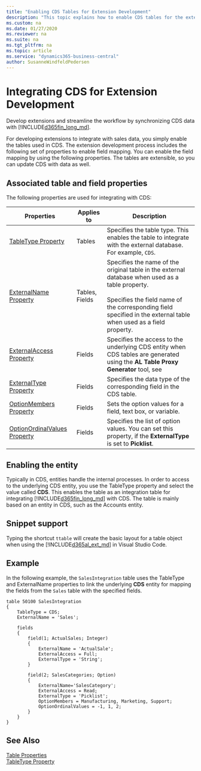 ```yaml
---
title: "Enabling CDS Tables for Extension Development"
description: "This topic explains how to enable CDS tables for the extension development process."
ms.custom: na
ms.date: 01/27/2020
ms.reviewer: na
ms.suite: na
ms.tgt_pltfrm: na
ms.topic: article
ms.service: "dynamics365-business-central"
author: SusanneWindfeldPedersen
---
```


# Integrating CDS for Extension Development

Develop extensions and streamline the workflow by synchronizing CDS data with [!INCLUDE[d365fin_long_md](../includes/d365fin_long_md.md)]. 

For developing extensions to integrate with sales data, you simply enable the tables used in CDS. The extension development process includes the following set of properties to enable field mapping. You can enable the field mapping by using the following properties. The tables are extensible, so you can update CDS with data as well.

## Associated table and field properties

The following properties are used for integrating with CDS:

|Properties | Applies to | Description |
|-----------|------------|-------------|
|[TableType Property](properties/devenv-tabletype-property.md)|Tables |Specifies the table type. This enables the table to integrate with the external database. For example, `CDS`. |
|[ExternalName Property](properties/devenv-externalname-property.md)|Tables, Fields|Specifies the name of the original table in the external database when used as a table property.</br> <br>Specifies the field name of the corresponding field specified in the external table when used as a field property.</br> | 
|[ExternalAccess Property](properties/devenv-externalaccess-property.md)|Fields|Specifies the access to the underlying CDS entity when CDS tables are generated using the **AL Table Proxy Generator** tool, see []()|
|[ExternalType Property](properties/devenv-externaltype-property.md)|Fields|Specifies the data type of the corresponding field in the CDS table. |
|[OptionMembers Property](properties/devenv-optionstring-property.md)|Fields|Sets the option values for a field, text box, or variable. | 
|[OptionOrdinalValues Property](properties/devenv-optionordinalvalues-property.md)|Fields|Specifies the list of option values. You can set this property, if the **ExternalType** is set to **Picklist**.| 

## Enabling the entity
Typically in CDS, entities handle the internal processes. In order to access to the underlying CDS entity, you use the TableType property and select the value called **CDS**. This enables the table as an integration table for integrating [!INCLUDE[d365fin_long_md](../includes/d365fin_long_md.md)] with CDS. The table is mainly based on an entity in CDS, such as the Accounts entity.

## Snippet support
Typing the shortcut `ttable` will create the basic layout for a table object when using the [!INCLUDE[d365al_ext_md](../includes/d365al_ext_md.md)] in Visual Studio Code. 

## Example 
In the following example, the `SalesIntegration` table uses the TableType and ExternalName properties to link the underlying **CDS** entity for mapping the fields from the `Sales` table with the specified fields. 

```
table 50100 SalesIntegration
{
    TableType = CDS;
    ExternalName = 'Sales';

    fields
    {
        field(1; ActualSales; Integer)
        {
            ExternalName = 'ActualSale';
            ExternalAccess = Full;
            ExternalType = 'String';
        }

        field(2; SalesCategories; Option)
        {
            ExternalName='SalesCategory';
            ExternalAccess = Read;
            ExternalType = 'Picklist';
            OptionMembers = Manufacturing, Marketing, Support;
            OptionOrdinalValues = -1, 1, 2;
        }
    }
}
```

## See Also
[Table Properties](properties/devenv-table-properties.md)  
[TableType Property](properties/devenv-tabletype-property.md)  